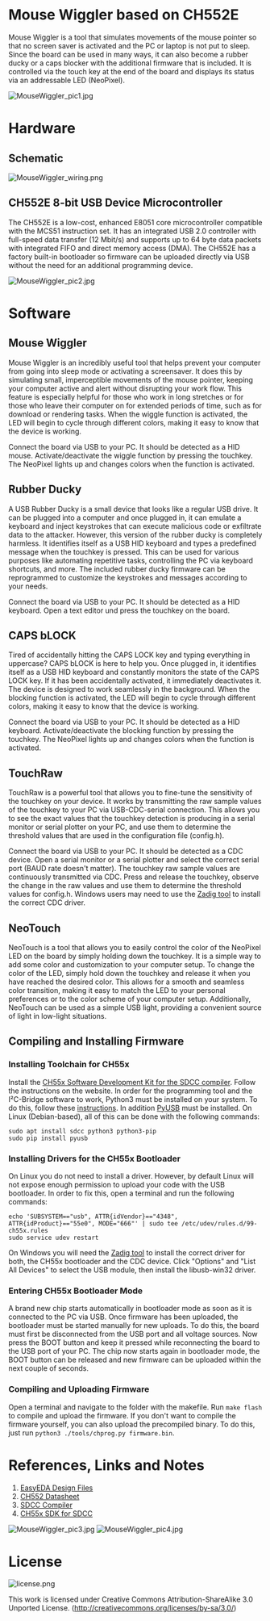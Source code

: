 # Mouse Wiggler based on CH552E
Mouse Wiggler is a tool that simulates movements of the mouse pointer so that no screen saver is activated and the PC or laptop is not put to sleep. Since the board can be used in many ways, it can also become a rubber ducky or a caps blocker with the additional firmware that is included. It is controlled via the touch key at the end of the board and displays its status via an addressable LED (NeoPixel).

![MouseWiggler_pic1.jpg](https://raw.githubusercontent.com/wagiminator/CH552-MouseWiggler/main/documentation/MouseWiggler_pic1.jpg)

# Hardware
## Schematic
![MouseWiggler_wiring.png](https://raw.githubusercontent.com/wagiminator/CH552-MouseWiggler/main/documentation/MouseWiggler_wiring.png)

## CH552E 8-bit USB Device Microcontroller
The CH552E is a low-cost, enhanced E8051 core microcontroller compatible with the MCS51 instruction set. It has an integrated USB 2.0 controller with full-speed data transfer (12 Mbit/s) and supports up to 64 byte data packets with integrated FIFO and direct memory access (DMA). The CH552E has a factory built-in bootloader so firmware can be uploaded directly via USB without the need for an additional programming device.

![MouseWiggler_pic2.jpg](https://raw.githubusercontent.com/wagiminator/CH552-MouseWiggler/main/documentation/MouseWiggler_pic2.jpg)

# Software
## Mouse Wiggler
Mouse Wiggler is an incredibly useful tool that helps prevent your computer from going into sleep mode or activating a screensaver. It does this by simulating small, imperceptible movements of the mouse pointer, keeping your computer active and alert without disrupting your work flow. This feature is especially helpful for those who work in long stretches or for those who leave their computer on for extended periods of time, such as for download or rendering tasks. When the wiggle function is activated, the LED will begin to cycle through different colors, making it easy to know that the device is working.

Connect the board via USB to your PC. It should be detected as a HID mouse. Activate/deactivate the wiggle function by pressing the touchkey. The NeoPixel lights up and changes colors when the function is activated.

## Rubber Ducky
A USB Rubber Ducky is a small device that looks like a regular USB drive. It can be plugged into a computer and once plugged in, it can emulate a keyboard and inject keystrokes that can execute malicious code or exfiltrate data to the attacker. However, this version of the rubber ducky is completely harmless. It identifies itself as a USB HID keyboard and types a predefined message when the touchkey is pressed. This can be used for various purposes like automating repetitive tasks, controlling the PC via keyboard shortcuts, and more. The included rubber ducky firmware can be reprogrammed to customize the keystrokes and messages according to your needs.

Connect the board via USB to your PC. It should be detected as a HID keyboard. Open a text editor und press the touchkey on the board.

## CAPS bLOCK
Tired of accidentally hitting the CAPS LOCK key and typing everything in uppercase? CAPS bLOCK is here to help you. Once plugged in, it identifies itself as a USB HID keyboard and constantly monitors the state of the CAPS LOCK key. If it has been accidentally activated, it immediately deactivates it. The device is designed to work seamlessly in the background. When the blocking function is activated, the LED will begin to cycle through different colors, making it easy to know that the device is working.

Connect the board via USB to your PC. It should be detected as a HID keyboard. Activate/deactivate the blocking function by pressing the touchkey. The NeoPixel lights up and changes colors when the function is activated.

## TouchRaw
TouchRaw is a powerful tool that allows you to fine-tune the sensitivity of the touchkey on your device. It works by transmitting the raw sample values of the touchkey to your PC via USB-CDC-serial connection. This allows you to see the exact values that the touchkey detection is producing in a serial monitor or serial plotter on your PC, and use them to determine the threshold values that are used in the configuration file (config.h).

Connect the board via USB to your PC. It should be detected as a CDC device. Open a serial monitor or a serial plotter and select the correct serial port (BAUD rate doesn't matter). The touchkey raw sample values are continuously transmitted via CDC. Press and release the touchkey, observe the change in the raw values and use them to determine the threshold values for config.h. Windows users may need to use the [Zadig tool](https://zadig.akeo.ie/) to install the correct CDC driver.

## NeoTouch
NeoTouch is a tool that allows you to easily control the color of the NeoPixel LED on the board by simply holding down the touchkey. It is a simple way to add some color and customization to your computer setup. To change the color of the LED, simply hold down the touchkey and release it when you have reached the desired color. This allows for a smooth and seamless color transition, making it easy to match the LED to your personal preferences or to the color scheme of your computer setup. Additionally, NeoTouch can be used as a simple USB light, providing a convenient source of light in low-light situations.

## Compiling and Installing Firmware
### Installing Toolchain for CH55x
Install the [CH55x Software Development Kit for the SDCC compiler](https://github.com/Blinkinlabs/ch554_sdcc). Follow the instructions on the website. In order for the programming tool and the I²C-Bridge software to work, Python3 must be installed on your system. To do this, follow these [instructions](https://www.pythontutorial.net/getting-started/install-python/). In addition [PyUSB](https://github.com/pyusb/pyusb) must be installed. On Linux (Debian-based), all of this can be done with the following commands:

```
sudo apt install sdcc python3 python3-pip
sudo pip install pyusb
```

### Installing Drivers for the CH55x Bootloader
On Linux you do not need to install a driver. However, by default Linux will not expose enough permission to upload your code with the USB bootloader. In order to fix this, open a terminal and run the following commands:

```
echo 'SUBSYSTEM=="usb", ATTR{idVendor}=="4348", ATTR{idProduct}=="55e0", MODE="666"' | sudo tee /etc/udev/rules.d/99-ch55x.rules
sudo service udev restart
```

On Windows you will need the [Zadig tool](https://zadig.akeo.ie/) to install the correct driver for both, the CH55x bootloader and the CDC device. Click "Options" and "List All Devices" to select the USB module, then install the libusb-win32 driver.

### Entering CH55x Bootloader Mode
A brand new chip starts automatically in bootloader mode as soon as it is connected to the PC via USB. Once firmware has been uploaded, the bootloader must be started manually for new uploads. To do this, the board must first be disconnected from the USB port and all voltage sources. Now press the BOOT button and keep it pressed while reconnecting the board to the USB port of your PC. The chip now starts again in bootloader mode, the BOOT button can be released and new firmware can be uploaded within the next couple of seconds.

### Compiling and Uploading Firmware
Open a terminal and navigate to the folder with the makefile. Run ```make flash``` to compile and upload the firmware. If you don't want to compile the firmware yourself, you can also upload the precompiled binary. To do this, just run ```python3 ./tools/chprog.py firmware.bin```.

# References, Links and Notes
1. [EasyEDA Design Files](https://oshwlab.com/wagiminator/ch552-usb2oled)
2. [CH552 Datasheet](http://www.wch-ic.com/downloads/CH552DS1_PDF.html)
3. [SDCC Compiler](https://sdcc.sourceforge.net/)
4. [CH55x SDK for SDCC](https://github.com/Blinkinlabs/ch554_sdcc)

![MouseWiggler_pic3.jpg](https://raw.githubusercontent.com/wagiminator/CH552-MouseWiggler/main/documentation/MouseWiggler_pic3.jpg)
![MouseWiggler_pic4.jpg](https://raw.githubusercontent.com/wagiminator/CH552-MouseWiggler/main/documentation/MouseWiggler_pic4.jpg)

# License
![license.png](https://i.creativecommons.org/l/by-sa/3.0/88x31.png)

This work is licensed under Creative Commons Attribution-ShareAlike 3.0 Unported License. 
(http://creativecommons.org/licenses/by-sa/3.0/)
